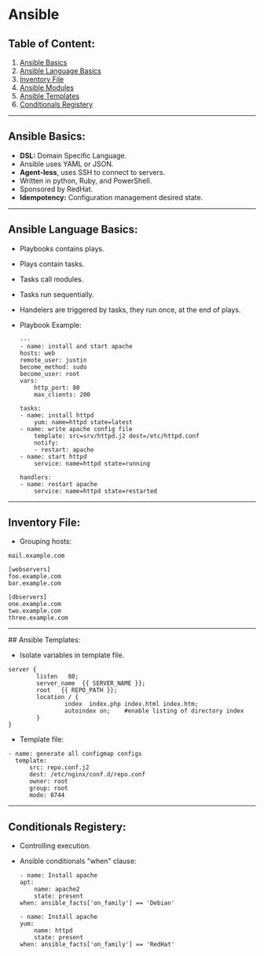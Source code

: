 # Ansible

## Table of Content:
1. [Ansible Basics](#ansible-basics)
2. [Ansible Language Basics](#ansible-language-basics)
3. [Inventory File](#inventory-file)
3. [Ansible Modules](#ansible-modules)
4. [Ansible Templates](#ansible-templates)
5. [Conditionals Registery](#conditionals-registery)

<hr>

## Ansible Basics:

- **DSL:** Domain Specific Language.
- Ansible uses YAML or JSON.
- **Agent-less**, uses SSH to connect to servers.
- Written in python, Ruby, and PowerShell.
- Sponsored by RedHat.
- **Idempotency:** Configuration management desired state.

<hr>

## Ansible Language Basics:

- Playbooks contains plays.
- Plays contain tasks.
- Tasks call modules.
- Tasks run sequentially.
- Handelers are triggered by tasks, they run once, at the end of plays.


- Playbook Example:
    ```
    ---
    - name: install and start apache
    hosts: web
    remote_user: justin
    become_method: sudo
    become_user: root
    vars:
        http_port: 80
        max_clients: 200

    tasks:
    - name: install httpd
        yum: name=httpd state=latest
    - name: write apache config file
        template: src=srv/httpd.j2 dest=/etc/httpd.conf
        notify:
        - restart: apache
    - name: start httpd
        service: name=httpd state=running

    handlers:
    - name: restart apache
        service: name=httpd state=restarted
    ```
<hr>


## Inventory File:


- Grouping hosts:
```
mail.example.com

[webservers]
foo.example.com
bar.example.com

[dbservers]
one.example.com
two.example.com
three.example.com
```


<hr>
## Ansible Templates:

- Isolate variables in template file.

```
server {
        listen   80;
        server_name  {{ SERVER_NAME }};
        root   {{ REPO_PATH }};
        location / {
                index  index.php index.html index.htm;
                autoindex on;    #enable listing of directory index
        }
}
```

- Template file:
```
- name: generate all configmap configs
  template:
      src: repo.conf.j2
      dest: /etc/nginx/conf.d/repo.conf
      owner: root
      group: root
      mode: 0744
```

<hr>

## Conditionals Registery:

- Controlling execution.

- Ansible conditionals "when" clause:

    ```
    - name: Install apache
    apt:
        name: apache2
        state: present
    when: ansible_facts['on_family'] == 'Debian'

    - name: Install apache
    yum:
        name: httpd
        state: present
    when: ansible_facts['on_family'] == 'RedHat'
    ```

